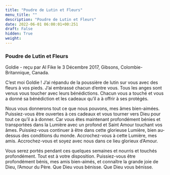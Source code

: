 ```yaml
---
title: "Poudre de Lutin et Fleurs"
menu_title: ""
description: "Poudre de Lutin et Fleurs"
date: 2022-06-01 06:00:01+00:251
draft: False
hidden: True
weight:
---
```

### Poudre de Lutin et Fleurs

Goldie - reçu par Al Fike le 3 Décembre 2017, Gibsons, Colombie-Britannique, Canada.

C’est moi Goldie ! J’ai répandu de la poussière de lutin sur vous avec des fleurs à vos pieds. J’ai embrassé chacun d’entre vous. Tous les anges sont venus vous toucher avec leurs bénédictions. Chacun vous a touché et vous a donné sa bénédiction et les cadeaux qu’il a à offrir à ses protégés.

Nous vous donnerons tout ce que nous pouvons, mes âmes bien-aimées. Puissiez-vous être ouvertes à ces cadeaux et vous tourner vers Dieu pour tout ce qu’il a à donner. Car vous êtes maintenant profondément bénies et transportées dans la Lumière avec un profond et Saint Amour touchant vos âmes. Puissiez-vous continuer à être dans cette glorieuse Lumière, bien au-dessus des conditions du monde. Accrochez-vous à cette Lumière, mes amis. Accrochez-vous et soyez avec nous dans ce lieu glorieux d’Amour.

Vous serez portés pendant ces quelques semaines et nourris et touchés profondément. Tout est à votre disposition. Puissiez-vous être profondément bénis, mes amis bien-aimés, et connaître la grande joie de Dieu, l’Amour du Père. Que Dieu vous bénisse. Que Dieu vous bénisse.
